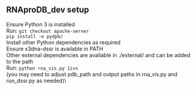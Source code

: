 ## RNAproDB_dev setup
Ensure Python 3 is installed\
Run: `git checkout apache-server`\
`pip install -e pydpb/`\
Install other Python dependencies as required\
Ensure x3dna-dssr is available in PATH\
Other external dependencies are available in ./external/ and can be added to the path\
Run: `python rna_vis.py 1ivs` \
(you may need to adjust pdb_path and output paths in rna_vis.py and run_dssr.py as needed)\
